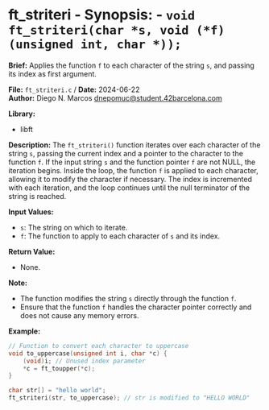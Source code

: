 # ft_striteri - **Synopsis:** - `void ft_striteri(char *s, void (*f)(unsigned int, char *));`

**Brief:**
Applies the function `f` to each character of the string `s`, and passing its index as first argument.

**File:** `ft_striteri.c` / **Date:** 2024-06-22  
**Author:** Diego N. Marcos <dnepomuc@student.42barcelona.com>

**Library:**
* libft

**Description:**
The `ft_striteri()` function iterates over each character of the string `s`, passing the current index and a pointer to the character to the function `f`. If the input string `s` and the function pointer `f` are not NULL, the iteration begins. Inside the loop, the function `f` is applied to each character, allowing it to modify the character if necessary. The index is incremented with each iteration, and the loop continues until the null terminator of the string is reached.

**Input Values:**
* `s`: The string on which to iterate.
* `f`: The function to apply to each character of `s` and its index.

**Return Value:**
* None.

**Note:**
- The function modifies the string `s` directly through the function `f`.
- Ensure that the function `f` handles the character pointer correctly and does not cause any memory errors.

**Example:**
```c
// Function to convert each character to uppercase
void to_uppercase(unsigned int i, char *c) {
    (void)i; // Unused index parameter
    *c = ft_toupper(*c); 
}

char str[] = "hello world";
ft_striteri(str, to_uppercase); // str is modified to "HELLO WORLD"
